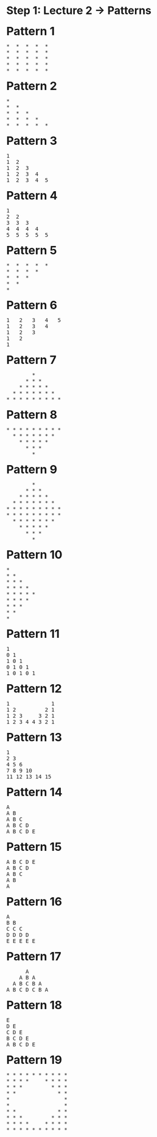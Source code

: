 # Step 1: Lecture 2 -> Patterns

<span style="font-size:30px;"><b>Pattern 1</b></span>
<pre>
*  *  *  *  *
*  *  *  *  *
*  *  *  *  *
*  *  *  *  *
*  *  *  *  *
</pre>

<span style="font-size:30px;"><b>Pattern 2</b></span>
<pre>
*
*  *
*  *  *
*  *  *  *
*  *  *  *  *
</pre>

<span style="font-size:30px;"><b>Pattern 3</b></span>
<pre>
1
1  2
1  2  3
1  2  3  4
1  2  3  4  5
</pre>

<span style="font-size:30px;"><b>Pattern 4</b></span>
<pre>
1
2  2
3  3  3
4  4  4  4
5  5  5  5  5
</pre>

<span style="font-size:30px;"><b>Pattern 5</b></span>
<pre>
*  *  *  *  *
*  *  *  *
*  *  *
*  *
*
</pre>

<span style="font-size:30px;"><b>Pattern 6</b></span>
<pre>
1   2   3   4   5
1   2   3   4
1   2   3
1   2
1
</pre>

<span style="font-size:30px;"><b>Pattern 7</b></span>
<pre>
        *
      * * * 
    * * * * * 
  * * * * * * *
* * * * * * * * *
</pre>

<span style="font-size:30px;"><b>Pattern 8</b></span>
<pre>
* * * * * * * * *
  * * * * * * *
    * * * * * 
      * * * 
        *
</pre>

<span style="font-size:30px;"><b>Pattern 9</b></span>
<pre>
        *
      * * * 
    * * * * *
  * * * * * * *
* * * * * * * * *
* * * * * * * * *
  * * * * * * *
    * * * * *
      * * *
        *
</pre>

<span style="font-size:30px;"><b>Pattern 10</b></span>
<pre>
*
* *
* * *
* * * *
* * * * *
* * * *
* * *
* *
*
</pre>

<span style="font-size:30px;"><b>Pattern 11</b></span>
<pre>
1
0 1
1 0 1
0 1 0 1
1 0 1 0 1
</pre>

<span style="font-size:30px;"><b>Pattern 12</b></span>
<pre>
1             1
1 2         2 1
1 2 3     3 2 1
1 2 3 4 4 3 2 1
</pre>

<span style="font-size:30px;"><b>Pattern 13</b></span>
<pre>
1
2 3
4 5 6
7 8 9 10
11 12 13 14 15
</pre>

<span style="font-size:30px;"><b>Pattern 14</b></span>
<pre>
A
A B
A B C
A B C D
A B C D E
</pre>

<span style="font-size:30px;"><b>Pattern 15</b></span>
<pre>
A B C D E
A B C D
A B C
A B
A
</pre>

<span style="font-size:30px;"><b>Pattern 16</b></span>
<pre>
A
B B
C C C
D D D D
E E E E E
</pre>

<span style="font-size:30px;"><b>Pattern 17</b></span>
<pre>
      A
    A B A
  A B C B A
A B C D C B A
</pre>

<span style="font-size:30px;"><b>Pattern 18</b></span>
<pre>
E
D E
C D E
B C D E
A B C D E
</pre>

<span style="font-size:30px;"><b>Pattern 19</b></span>
<pre>
* * * * * * * * * *
* * * *     * * * *
* * *         * * *
* *             * *
*                 *
*                 *
* *             * *
* * *         * * *
* * * *     * * * *
* * * * * * * * * * 
</pre>